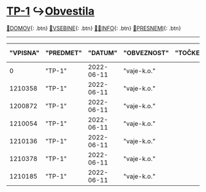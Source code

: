 # [TP-1](../index.md) ↪[Obvestila](./index.md) 

[🏡DOMOV](../index.md){: .btn}
[📝VSEBINE](../Vsebine/index.md){: .btn}
[👨‍🎓INFO](../info.md){: .btn}
[💾PRESNEMI](../Presnemi/index.md){: .btn}

---
 
| "VPISNA" | "PREDMET" | "DATUM" | "OBVEZNOST" | "TOČKE" | "OCENA [%]" | "Komentar" | "V01" | "V02" | "V03" | "V04" | "V05" | "V06" | "V07" | "V08" | "V09" |
|------|------|------|------|------|------|------|------|------|------|------|------|------|------|------|------|
| 0 | "TP-1" | 2022-06-11 | "vaje-k.o." |  |  | "vaje" | "v1-kld" | "v2-mrž" | "v3-prf" | "v4-stj" | "v5-xxx" | "v6-PVC" | "v7-vlk" | "v8-3Dt" | "v9-gnl" |
| 1210358 | "TP-1" | 2022-06-11 | "vaje-k.o." |  | 92% |  | 90.5 | 86.5 | 85 | 91 | 91 | 100 | 100 | 90 | 90 |
| 1200872 | "TP-1" | 2022-06-11 | "vaje-k.o." |  | 72% |  | 72 | 73 | 73 | 78 | 78 | 70 | 60 | 50 | 90 |
| 1210054 | "TP-1" | 2022-06-11 | "vaje-k.o." |  | 72% |  | 72.25 | 75.5 | 70.5 | 80 | 80 | 60 | 70 | 70 | 70 |
| 1210136 | "TP-1" | 2022-06-11 | "vaje-k.o." |  | 79% |  | 68.5 | 68.5 | 70.5 | 70.5 | 70.5 | 90 | 90 | 90 | 90 |
| 1210378 | "TP-1" | 2022-06-11 | "vaje-k.o." |  | 84% |  | 68 | 77 | 77.5 | 75 | 75 | 100 | 100 | 90 | 90 |
| 1210185 | "TP-1" | 2022-06-11 | "vaje-k.o." |  | 89% |  | 80.5 | 83 | 78.5 | 88 | 88 | 100 | 90 | 90 | 100 |


